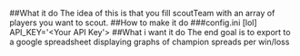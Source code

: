 ##What it do
The idea of this is that you fill scoutTeam with an array of players you want to scout.
##How to make it do
###config.ini
    [lol]
    API_KEY='<Your API Key'>
##What i want it do
The end goal is to export to a google spreadsheet displaying graphs of champion spreads per win/loss